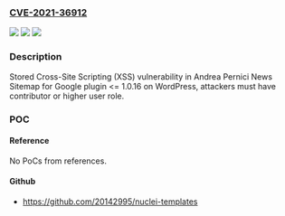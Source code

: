 ### [CVE-2021-36912](https://cve.mitre.org/cgi-bin/cvename.cgi?name=CVE-2021-36912)
![](https://img.shields.io/static/v1?label=Product&message=Andrea%20Pernici%20News%20Sitemap%20for%20Google%20(WordPress%20plugin)&color=blue)
![](https://img.shields.io/static/v1?label=Version&message=%3C%3D%201.0.16%3C%3D%201.0.16%20&color=brighgreen)
![](https://img.shields.io/static/v1?label=Vulnerability&message=CWE-79%20Cross-site%20Scripting%20(XSS)&color=brighgreen)

### Description

Stored Cross-Site Scripting (XSS) vulnerability in Andrea Pernici News Sitemap for Google plugin <= 1.0.16 on WordPress, attackers must have contributor or higher user role.

### POC

#### Reference
No PoCs from references.

#### Github
- https://github.com/20142995/nuclei-templates

